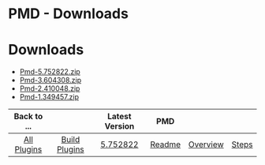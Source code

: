 
PMD - Downloads
===============

# Downloads

- [Pmd-5.752822.zip](https://raw.githubusercontent.com/UrbanCode/IBM-UCB-PLUGINS/main/files/PMD/Pmd-5.752822.zip)
- [Pmd-3.604308.zip](https://raw.githubusercontent.com/UrbanCode/IBM-UCB-PLUGINS/main/files/PMD/Pmd-3.604308.zip)
- [Pmd-2.410048.zip](https://raw.githubusercontent.com/UrbanCode/IBM-UCB-PLUGINS/main/files/PMD/Pmd-2.410048.zip)
- [Pmd-1.349457.zip](https://raw.githubusercontent.com/UrbanCode/IBM-UCB-PLUGINS/main/files/PMD/Pmd-1.349457.zip)

|Back to ...||Latest Version|PMD |||
| :---: | :---: | :---: | :---: | :---: | :---: |
|[All Plugins](../../index.md)|[Build Plugins](../README.md)|[5.752822](https://raw.githubusercontent.com/UrbanCode/IBM-UCB-PLUGINS/main/files/PMD/Pmd-5.752822.zip)|[Readme](README.md)|[Overview](overview.md)|[Steps](steps.md)|
